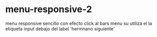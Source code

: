 # menu-responsive-2
menu responsive sencillo con efecto click al bars menu su utiliza el la etiqueta input debajo del label 'hermnano siguiente'
